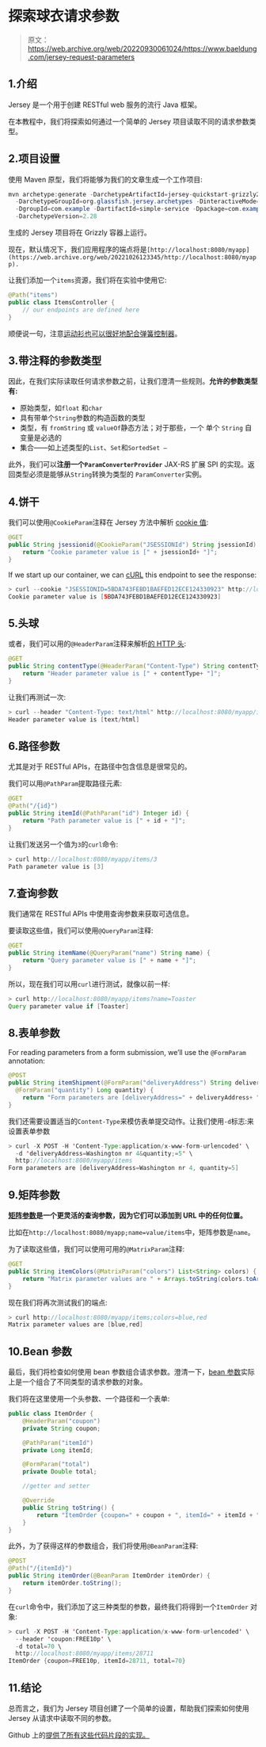 # 探索球衣请求参数

> 原文：<https://web.archive.org/web/20220930061024/https://www.baeldung.com/jersey-request-parameters>

## 1.介绍

Jersey 是一个用于创建 RESTful web 服务的流行 Java 框架。

在本教程中，我们将探索如何通过一个简单的 Jersey 项目读取不同的请求参数类型。

## 2.项目设置

使用 Maven 原型，我们将能够为我们的文章生成一个工作项目:

```java
mvn archetype:generate -DarchetypeArtifactId=jersey-quickstart-grizzly2
  -DarchetypeGroupId=org.glassfish.jersey.archetypes -DinteractiveMode=false
  -DgroupId=com.example -DartifactId=simple-service -Dpackage=com.example
  -DarchetypeVersion=2.28
```

生成的 Jersey 项目将在 Grizzly 容器上运行。

现在，默认情况下，我们应用程序的端点将是`[http://localhost:8080/myapp](https://web.archive.org/web/20221026123345/http://localhost:8080/myapp).`

让我们添加一个`items`资源，我们将在实验中使用它:

```java
@Path("items")
public class ItemsController {
    // our endpoints are defined here
}
```

顺便说一句，注意[运动衫也可以很好地配合弹簧控制器](/web/20221026123345/https://www.baeldung.com/jersey-rest-api-with-spring)。

## 3.带注释的参数类型

因此，在我们实际读取任何请求参数之前，让我们澄清一些规则。**允许的参数类型有:**

*   原始类型，如`float` 和`char`
*   具有带单个`String`参数的构造函数的类型
*   类型，有 `fromString` 或 `valueOf`静态方法；对于那些，一个 单个 `String` 自变量是必选的
*   集合——如上述类型的`List`、`Set`和`SortedSet –`

此外，我们可以**注册一个`ParamConverterProvider`** JAX-RS 扩展 SPI 的实现。返回类型必须是能够从`String`转换为类型的 `ParamConverter`实例。

## 4.饼干

我们可以使用`@CookieParam`注释在 Jersey 方法中解析 [cookie 值](/web/20221026123345/https://www.baeldung.com/cookies-java):

```java
@GET
public String jsessionid(@CookieParam("JSESSIONId") String jsessionId) {
    return "Cookie parameter value is [" + jsessionId+ "]";
}
```

If we start up our container, we can [cURL](/web/20221026123345/https://www.baeldung.com/curl-rest) this endpoint to see the response:

```java
> curl --cookie "JSESSIONID=5BDA743FEBD1BAEFED12ECE124330923" http://localhost:8080/myapp/items
Cookie parameter value is [5BDA743FEBD1BAEFED12ECE124330923]
```

## 5.头球

或者，我们可以用的`@HeaderParam`注释来解析[的 HTTP 头](https://web.archive.org/web/20221026123345/https://developer.mozilla.org/en-US/docs/Web/HTTP/Headers):

```java
@GET
public String contentType(@HeaderParam("Content-Type") String contentType) {
    return "Header parameter value is [" + contentType+ "]";
}
```

让我们再测试一次:

```java
> curl --header "Content-Type: text/html" http://localhost:8080/myapp/items
Header parameter value is [text/html]
```

## 6.路径参数

尤其是对于 RESTful APIs，在路径中包含信息是很常见的。

我们可以用`@PathParam`提取路径元素:

```java
@GET
@Path("/{id}")
public String itemId(@PathParam("id") Integer id) {
    return "Path parameter value is [" + id + "]";
}
```

让我们发送另一个值为`3`的`curl`命令:

```java
> curl http://localhost:8080/myapp/items/3
Path parameter value is [3]
```

## 7.查询参数

我们通常在 RESTful APIs 中使用查询参数来获取可选信息。

要读取这些值，我们可以使用`@QueryParam`注释:

```java
@GET
public String itemName(@QueryParam("name") String name) {
    return "Query parameter value is [" + name + "]";
}
```

所以，现在我们可以用`curl`进行测试，就像以前一样:

```java
> curl http://localhost:8080/myapp/items?name=Toaster
Query parameter value if [Toaster]
```

## 8.表单参数

For reading parameters from a form submission, we’ll use the `@FormParam` annotation:

```java
@POST
public String itemShipment(@FormParam("deliveryAddress") String deliveryAddress, 
  @FormParam("quantity") Long quantity) {
    return "Form parameters are [deliveryAddress=" + deliveryAddress+ ", quantity=" + quantity + "]";
}
```

我们还需要设置适当的`Content-Type`来模仿表单提交动作。让我们使用`-d`标志:来设置表单参数

```java
> curl -X POST -H 'Content-Type:application/x-www-form-urlencoded' \
  -d 'deliveryAddress=Washington nr 4&quantity;=5' \
  http://localhost:8080/myapp/items
Form parameters are [deliveryAddress=Washington nr 4, quantity=5]
```

## 9.矩阵参数

**[矩阵参数](/web/20221026123345/https://www.baeldung.com/spring-mvc-matrix-variables)是一个更灵活的查询参数，因为它们可以添加到 URL 中的任何位置。**

比如在`http://localhost:8080/myapp;name=value/items`中，矩阵参数是`name`。

为了读取这些值，我们可以使用可用的`@MatrixParam`注释:

```java
@GET
public String itemColors(@MatrixParam("colors") List<String> colors) {
    return "Matrix parameter values are " + Arrays.toString(colors.toArray());
}
```

现在我们将再次测试我们的端点:

```java
> curl http://localhost:8080/myapp/items;colors=blue,red
Matrix parameter values are [blue,red]
```

## 10.Bean 参数

最后，我们将检查如何使用 bean 参数组合请求参数。澄清一下，[bean 参数](/web/20221026123345/https://www.baeldung.com/jersey-bean-validation)实际上是一个组合了不同类型的请求参数的对象。

我们将在这里使用一个头参数、一个路径和一个表单:

```java
public class ItemOrder {
    @HeaderParam("coupon")
    private String coupon;

    @PathParam("itemId")
    private Long itemId;

    @FormParam("total")
    private Double total;

    //getter and setter

    @Override
    public String toString() {
        return "ItemOrder {coupon=" + coupon + ", itemId=" + itemId + ", total=" + total + '}';
    }
}
```

此外，为了获得这样的参数组合，我们将使用`@BeanParam`注释:

```java
@POST
@Path("/{itemId}")
public String itemOrder(@BeanParam ItemOrder itemOrder) {
    return itemOrder.toString();
}
```

在`curl`命令中，我们添加了这三种类型的参数，最终我们将得到一个`ItemOrder` 对象:

```java
> curl -X POST -H 'Content-Type:application/x-www-form-urlencoded' \
  --header 'coupon:FREE10p' \
  -d total=70 \
  http://localhost:8080/myapp/items/28711
ItemOrder {coupon=FREE10p, itemId=28711, total=70}
```

## 11.结论

总而言之，我们为 Jersey 项目创建了一个简单的设置，帮助我们探索如何使用 Jersey 从请求中读取不同的参数。

Github 上的[提供了所有这些代码片段的实现。](https://web.archive.org/web/20221026123345/https://github.com/eugenp/tutorials/tree/master/jersey)